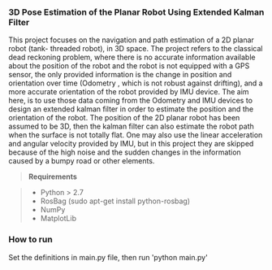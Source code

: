 ### 3D Pose Estimation of the Planar Robot Using Extended Kalman Filter

This project focuses on the navigation and path estimation of a 2D planar robot (tank-
threaded robot), in 3D space. The project refers to the classical dead reckoning problem, where
there is no accurate information available about the position of the robot and the robot is not
equipped with a GPS sensor, the only provided information is the change in position and orientation
over time (Odometry , which is not robust against drifting), and a more accurate
orientation of the robot provided by IMU device. The aim here, is to use those data coming from
the Odometry and IMU devices to design an extended kalman filter in order to estimate the position
and the orientation of the robot. The position of the 2D planar robot has been assumed to be 3D,
then the kalman filter can also estimate the robot path when the surface is not totally flat. One may
also use the linear acceleration and angular velocity provided by IMU, but in this project they are
skipped because of the high noise and the sudden changes in the information caused by a bumpy
road or other elements.


> **Requirements** 

>- Python > 2.7 </br>
>- RosBag (sudo apt-get install python-rosbag)</br>
>- NumPy </br>
>- MatplotLib</br>


### How to run 

Set the definitions in main.py file, then run 'python main.py'

